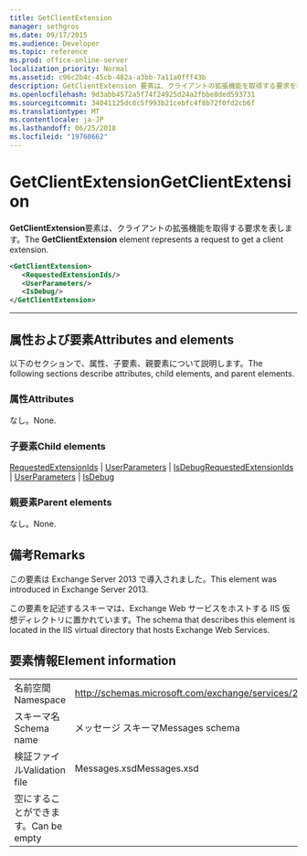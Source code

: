 ```yaml
---
title: GetClientExtension
manager: sethgros
ms.date: 09/17/2015
ms.audience: Developer
ms.topic: reference
ms.prod: office-online-server
localization_priority: Normal
ms.assetid: c96c2b4c-45cb-482a-a3bb-7a11a0fff43b
description: GetClientExtension 要素は、クライアントの拡張機能を取得する要求を表します。
ms.openlocfilehash: 9d3abb4572a5f74f24925d24a2fbbe8ded593731
ms.sourcegitcommit: 34041125dc8c5f993b21cebfc4f8b72f0fd2cb6f
ms.translationtype: MT
ms.contentlocale: ja-JP
ms.lasthandoff: 06/25/2018
ms.locfileid: "19760662"
---
```

# <a name="getclientextension"></a><span data-ttu-id="5cfbd-103">GetClientExtension</span><span class="sxs-lookup"><span data-stu-id="5cfbd-103">GetClientExtension</span></span>

<span data-ttu-id="5cfbd-104">**GetClientExtension**要素は、クライアントの拡張機能を取得する要求を表します。</span><span class="sxs-lookup"><span data-stu-id="5cfbd-104">The **GetClientExtension** element represents a request to get a client extension.</span></span> 
  
```XML
<GetClientExtension>
   <RequestedExtensionIds/>
   <UserParameters/>
   <IsDebug/>
</GetClientExtension>
```

 ****
## <a name="attributes-and-elements"></a><span data-ttu-id="5cfbd-105">属性および要素</span><span class="sxs-lookup"><span data-stu-id="5cfbd-105">Attributes and elements</span></span>

<span data-ttu-id="5cfbd-106">以下のセクションで、属性、子要素、親要素について説明します。</span><span class="sxs-lookup"><span data-stu-id="5cfbd-106">The following sections describe attributes, child elements, and parent elements.</span></span>
  
### <a name="attributes"></a><span data-ttu-id="5cfbd-107">属性</span><span class="sxs-lookup"><span data-stu-id="5cfbd-107">Attributes</span></span>

<span data-ttu-id="5cfbd-108">なし。</span><span class="sxs-lookup"><span data-stu-id="5cfbd-108">None.</span></span>
  
### <a name="child-elements"></a><span data-ttu-id="5cfbd-109">子要素</span><span class="sxs-lookup"><span data-stu-id="5cfbd-109">Child elements</span></span>

<span data-ttu-id="5cfbd-110">[RequestedExtensionIds](requestedextensionids.md) | [UserParameters](userparameters.md) | [IsDebug](isdebug.md)</span><span class="sxs-lookup"><span data-stu-id="5cfbd-110">[RequestedExtensionIds](requestedextensionids.md) | [UserParameters](userparameters.md) | [IsDebug](isdebug.md)</span></span>
  
### <a name="parent-elements"></a><span data-ttu-id="5cfbd-111">親要素</span><span class="sxs-lookup"><span data-stu-id="5cfbd-111">Parent elements</span></span>

<span data-ttu-id="5cfbd-112">なし。</span><span class="sxs-lookup"><span data-stu-id="5cfbd-112">None.</span></span>
  
## <a name="remarks"></a><span data-ttu-id="5cfbd-113">備考</span><span class="sxs-lookup"><span data-stu-id="5cfbd-113">Remarks</span></span>

<span data-ttu-id="5cfbd-114">この要素は Exchange Server 2013 で導入されました。</span><span class="sxs-lookup"><span data-stu-id="5cfbd-114">This element was introduced in Exchange Server 2013.</span></span>
  
<span data-ttu-id="5cfbd-115">この要素を記述するスキーマは、Exchange Web サービスをホストする IIS 仮想ディレクトリに置かれています。</span><span class="sxs-lookup"><span data-stu-id="5cfbd-115">The schema that describes this element is located in the IIS virtual directory that hosts Exchange Web Services.</span></span>
  
## <a name="element-information"></a><span data-ttu-id="5cfbd-116">要素情報</span><span class="sxs-lookup"><span data-stu-id="5cfbd-116">Element information</span></span>

|||
|:-----|:-----|
|<span data-ttu-id="5cfbd-117">名前空間</span><span class="sxs-lookup"><span data-stu-id="5cfbd-117">Namespace</span></span>  <br/> |http://schemas.microsoft.com/exchange/services/2006/messages  <br/> |
|<span data-ttu-id="5cfbd-118">スキーマ名</span><span class="sxs-lookup"><span data-stu-id="5cfbd-118">Schema name</span></span>  <br/> |<span data-ttu-id="5cfbd-119">メッセージ スキーマ</span><span class="sxs-lookup"><span data-stu-id="5cfbd-119">Messages schema</span></span>  <br/> |
|<span data-ttu-id="5cfbd-120">検証ファイル</span><span class="sxs-lookup"><span data-stu-id="5cfbd-120">Validation file</span></span>  <br/> |<span data-ttu-id="5cfbd-121">Messages.xsd</span><span class="sxs-lookup"><span data-stu-id="5cfbd-121">Messages.xsd</span></span>  <br/> |
|<span data-ttu-id="5cfbd-122">空にすることができます。</span><span class="sxs-lookup"><span data-stu-id="5cfbd-122">Can be empty</span></span>  <br/> ||
   

